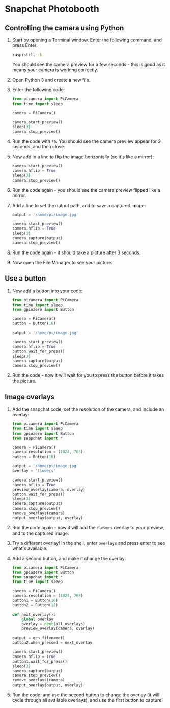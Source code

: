 # Snapchat Photobooth

## Controlling the camera using Python

1. Start by opening a Terminal window. Enter the following command, and press Enter:

    ```bash
    raspistill -k
    ```

    You should see the camera preview for a few seconds - this is good as it means your camera is working correctly.

1. Open Python 3 and create a new file.

1. Enter the following code:

    ```python
    from picamera import PiCamera
    from time import sleep

    camera = PiCamera()

    camera.start_preview()
    sleep(3)
    camera.stop_preview()
    ```

1. Run the code with `F5`. You should see the camera preview appear for 3 seconds, and then close.

1. Now add in a line to flip the image horizontally (so it's like a mirror):

    ```python
    camera.start_preview()
    camera.hflip = True
    sleep(3)
    camera.stop_preview()
    ```

1. Run the code again - you should see the camera preview flipped like a mirror.

1. Add a line to set the output path, and to save a captured image:

    ```python
    output = '/home/pi/image.jpg'

    camera.start_preview()
    camera.hflip = True
    sleep(3)
    camera.capture(output)
    camera.stop_preview()
    ```

1. Run the code again - it should take a picture after 3 seconds.

1. Now open the File Manager to see your picture.

## Use a button

1. Now add a button into your code:

    ```python
    from picamera import PiCamera
    from time import sleep
    from gpiozero import Button

    camera = PiCamera()
    button = Button(16)

    output = '/home/pi/image.jpg'

    camera.start_preview()
    camera.hflip = True
    button.wait_for_press()
    sleep(3)
    camera.capture(output)
    camera.stop_preview()
    ```

1. Run the code - now it will wait for you to press the button before it takes the picture.

## Image overlays

1. Add the snapchat code, set the resolution of the camera, and include an overlay:

    ```python
    from picamera import PiCamera
    from time import sleep
    from gpiozero import Button
    from snapchat import *

    camera = PiCamera()
    camera.resolution = (1024, 768)
    button = Button(16)

    output = '/home/pi/image.jpg'
    overlay = 'flowers'

    camera.start_preview()
    camera.hflip = True
    preview_overlay(camera, overlay)
    button.wait_for_press()
    sleep(3)
    camera.capture(output)
    camera.stop_preview()
    remove_overlays(camera)
    output_overlay(output, overlay)
    ```

1. Run the code again - now it will add the `flowers` overlay to your preview, and to the captured image.

1. Try a different overlay! In the shell, enter `overlays` and press enter to see what's available.

1. Add a second button, and make it change the overlay:

    ```python
	from picamera import PiCamera
	from gpiozero import Button
	from snapchat import *
	from time import sleep

	camera = PiCamera()
	camera.resolution = (1024, 768)
	button1 = Button(16)
	button2 = Button(12)

	def next_overlay():
		global overlay
		overlay = next(all_overlays)
		preview_overlay(camera, overlay)

	output = gen_filename()
	button2.when_pressed = next_overlay

	camera.start_preview()
	camera.hflip = True
	button1.wait_for_press()
	sleep(3)
	camera.capture(output)
	camera.stop_preview()
	remove_overlays(camera)
	output_overlay(output, overlay)
    ```

1. Run the code, and use the second button to change the overlay (it will cycle through all available overlays), and use the first button to capture!
